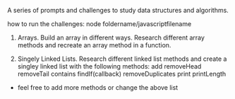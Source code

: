 A series of prompts and challenges to study data structures and algorithms.

how to run the challenges:
node foldername/javascriptfilename

1. Arrays. Build an array in different ways. Research different array methods and recreate an array method in a function.

2. Singely Linked Lists. Research different linked list methods and create a singley linked list with the following methods:
   add
   removeHead
   removeTail
   contains
   findIf(callback)
   removeDuplicates
   print
   printLength

- feel free to add more methods or change the above list
